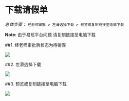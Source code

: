 # 下载请假单

*总体步骤：* `经老师审批 > 左滑选择下载 > 预览或复制链接至电脑下载`

**Note:** 由于易班平台问题 请复制链接至电脑下载

##1. 经老师审批后状态为待销假

![](https://tva1.sinaimg.cn/large/006y8mN6ly1g6szxm6yeuj30u01hcwh3.jpg)

##2. 左滑选择下载

![](https://tva1.sinaimg.cn/large/006y8mN6ly1g6szxm6yeuj30u01hcwh3.jpg)

##3. 预览或复制链接至电脑下载

![](https://tva1.sinaimg.cn/large/006y8mN6ly1g6szxm6yeuj30u01hcwh3.jpg)


